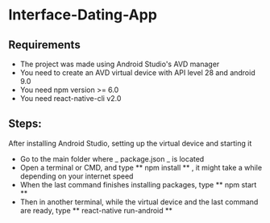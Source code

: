 # Interface-Dating-App

## Requirements

- The project was made using Android Studio's AVD manager
- You need to create an AVD virtual device with API level 28 and android 9.0
- You need npm version >= 6.0
- You need react-native-cli v2.0

## Steps:

After installing Android Studio, setting up the virtual device and starting it

- Go to the main folder where _ package.json _ is located
- Open a terminal or CMD, and type ** npm install ** , it might take a while depending on your internet speed
- When the last command finishes installing packages, type ** npm start **
- Then in another terminal, while the virtual device and the last command are ready, type ** react-native run-android **
